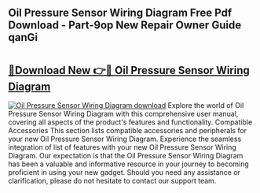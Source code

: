 ## Oil Pressure Sensor Wiring Diagram Free Pdf Download - Part-9op New Repair Owner Guide qanGi

# <h2><a href="http://dfre5bu.blite.top/?on=Oil+Pressure+Sensor+Wiring+Diagram">🔗Download New 👉🔴 Oil Pressure Sensor Wiring Diagram</a></h2>

[![Oil Pressure Sensor Wiring Diagram download](https://i.imgur.com/lujVjoI.png)](http://dfre5bu.blite.top/?on=Oil+Pressure+Sensor+Wiring+Diagram)
Explore the world of Oil Pressure Sensor Wiring Diagram with this comprehensive user manual, covering all aspects of the product's features and functionality. Compatible Accessories This section lists compatible accessories and peripherals for your new Oil Pressure Sensor Wiring Diagram. Experience the seamless integration of list of features with your new Oil Pressure Sensor Wiring Diagram. Our expectation is that the Oil Pressure Sensor Wiring Diagram has been a valuable and informative resource in your journey to becoming proficient in using your new gadget. Should you need any assistance or clarification, please do not hesitate to contact our support team.
